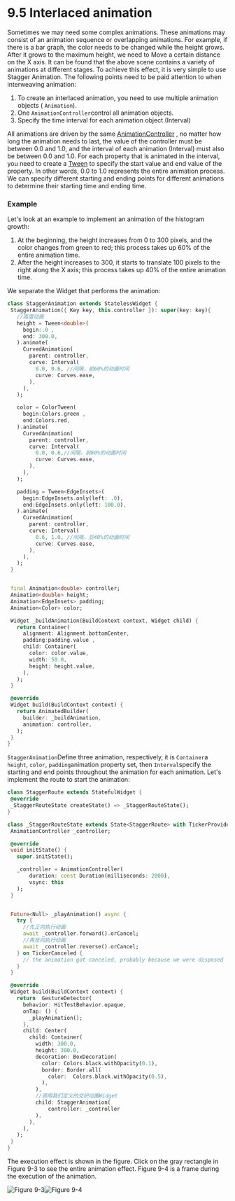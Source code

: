# 9.5 Interlaced animation

Sometimes we may need some complex animations. These animations may consist of an animation sequence or overlapping animations. For example, if there is a bar graph, the color needs to be changed while the height grows. After it grows to the maximum height, we need to Move a certain distance on the X axis. It can be found that the above scene contains a variety of animations at different stages. To achieve this effect, it is very simple to use Stagger Animation. The following points need to be paid attention to when interweaving animation:

1.  To create an interlaced animation, you need to use multiple animation objects ( `Animation`).
2.  One `AnimationController`control all animation objects.
3.  Specify the time interval for each animation object (Interval)

All animations are driven by the same [AnimationController](https://docs.flutter.io/flutter/animation/AnimationController-class.html) , no matter how long the animation needs to last, the value of the controller must be between 0.0 and 1.0, and the interval of each animation (Interval) must also be between 0.0 and 1.0. For each property that is animated in the interval, you need to create a [Tween](https://docs.flutter.io/flutter/animation/Tween-class.html) to specify the start value and end value of the property. In other words, 0.0 to 1.0 represents the entire animation process. We can specify different starting and ending points for different animations to determine their starting time and ending time.

### Example

Let's look at an example to implement an animation of the histogram growth:

1.  At the beginning, the height increases from 0 to 300 pixels, and the color changes from green to red; this process takes up 60% of the entire animation time.
2.  After the height increases to 300, it starts to translate 100 pixels to the right along the X axis; this process takes up 40% of the entire animation time.

We separate the Widget that performs the animation:

``` dart 
class StaggerAnimation extends StatelessWidget {
 StaggerAnimation({ Key key, this.controller }): super(key: key){
   //高度动画
   height = Tween<double>(
     begin:.0 ,
     end: 300.0,
   ).animate(
     CurvedAnimation(
       parent: controller,
       curve: Interval(
         0.0, 0.6, //间隔，前60%的动画时间
         curve: Curves.ease,
       ),
     ),
   );

   color = ColorTween(
     begin:Colors.green ,
     end:Colors.red,
   ).animate(
     CurvedAnimation(
       parent: controller,
       curve: Interval(
         0.0, 0.6,//间隔，前60%的动画时间
         curve: Curves.ease,
       ),
     ),
   );

   padding = Tween<EdgeInsets>(
     begin:EdgeInsets.only(left: .0),
     end:EdgeInsets.only(left: 100.0),
   ).animate(
     CurvedAnimation(
       parent: controller,
       curve: Interval(
         0.6, 1.0, //间隔，后40%的动画时间
         curve: Curves.ease,
       ),
     ),
   );
 }


 final Animation<double> controller;
 Animation<double> height;
 Animation<EdgeInsets> padding;
 Animation<Color> color;

 Widget _buildAnimation(BuildContext context, Widget child) {
   return Container(
     alignment: Alignment.bottomCenter,
     padding:padding.value ,
     child: Container(
       color: color.value,
       width: 50.0,
       height: height.value,
     ),
   );
 }

 @override
 Widget build(BuildContext context) {
   return AnimatedBuilder(
     builder: _buildAnimation,
     animation: controller,
   );
 }
}

```

`StaggerAnimation`Define three animation, respectively, it is `Container`a `height`, `color`, `padding`animation property set, then `Interval`specify the starting and end points throughout the animation for each animation. Let's implement the route to start the animation:

``` dart 
class StaggerRoute extends StatefulWidget {
 @override
 _StaggerRouteState createState() => _StaggerRouteState();
}

class _StaggerRouteState extends State<StaggerRoute> with TickerProviderStateMixin {
 AnimationController _controller;

 @override
 void initState() {
   super.initState();

   _controller = AnimationController(
       duration: const Duration(milliseconds: 2000),
       vsync: this
   );
 }


 Future<Null> _playAnimation() async {
   try {
     //先正向执行动画
     await _controller.forward().orCancel;
     //再反向执行动画
     await _controller.reverse().orCancel;
   } on TickerCanceled {
     // the animation got canceled, probably because we were disposed
   }
 }

 @override
 Widget build(BuildContext context) {
   return  GestureDetector(
     behavior: HitTestBehavior.opaque,
     onTap: () {
       _playAnimation();
     },
     child: Center(
       child: Container(
         width: 300.0,
         height: 300.0,
         decoration: BoxDecoration(
           color: Colors.black.withOpacity(0.1),
           border: Border.all(
             color:  Colors.black.withOpacity(0.5),
           ),
         ),
         //调用我们定义的交织动画Widget
         child: StaggerAnimation(
             controller: _controller
         ),
       ),
     ),
   );
 }
}

```

The execution effect is shown in the figure. Click on the gray rectangle in Figure 9-3 to see the entire animation effect. Figure 9-4 is a frame during the execution of the animation.

![Figure 9-3](https://pcdn.flutterchina.club/imgs/9-3.png)![Figure 9-4](https://pcdn.flutterchina.club/imgs/9-4.png)